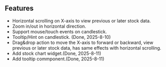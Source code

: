 ## Features

* Horizontal scrolling on X-axis to view previous or later stock data.
* Zoom in/out in horizontal direction.
* Support mouse/touch events on candlestick.
* Tooltip/Hint on candlestick. (Done, 2025-8-10)
* Drag&drop action to move the X-axis to forward or backward, view previous or later stock data, has same effects with horizontal scrolling. 
* Add stock chart widget.(Done, 2025-8-11)
* Add tooltip commponent.(Done, 2025-8-11)